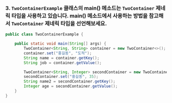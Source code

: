 ### 3. `TwoContainerExample` 클래스의 main() 메소드는 `TwoContainer` 제네릭 타입을 사용하고 있습니다. main() 메소드에서 사용하는 방법을 참고해서 `TwoContainer` 제네릭 타입을 선언해보세요.

```java
public class TwoContainerExample {

	public static void main(String[] args) {
		TwoContainer<String, String> container = new TwoContainer<>();
		container.set("홍길동", "도적");
		String name = container.getKey();
		String job = container.getValue();

		TwoContainer<String, Integer> secondContainer = new TwoContainer<>();
		secondContainer.set("홍길동", 35);
		String name2 = secondContainer.getKey();
		Integer age = secondContainer.getValue();
	}
}
```